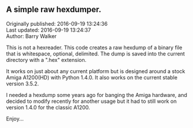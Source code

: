 ## A simple raw hexdumper.  
Originally published: 2016-09-19 13:24:36  
Last updated: 2016-09-19 13:24:37  
Author: Barry Walker  
  
This is not a hexreader. This code creates a raw hexdump of a binary file that is whitespace, optional, delimited. The dump is saved into the current directory with a ".hex" extension.

It works on just about any current platform but is designed around a stock Amiga A1200(HD) with Python 1.4.0. It also works on the current stable version 3.5.2.

I needed a hexdump some years ago for banging the Amiga hardware, and decided to modify recently for another usage but it had to still work on version 1.4.0 for the classic A1200.

Enjoy...